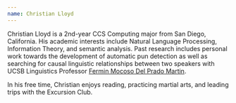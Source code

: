 ```yaml
---
name: Christian Lloyd
---
```




Christian Lloyd is a 2nd-year CCS Computing major from San Diego,
California. His academic interests include Natural Language
Processing, Information Theory, and semantic analysis.  Past research
includes personal work towards the development of automatic pun
detection as well as searching for causal linguistic relationships
between two speakers with UCSB Linguistics Professor
[Fermin Mocoso Del Prado Martin](http://www.linguistics.ucsb.edu/people/fermin-moscoso-del-prado-martin).

In his free time, Christian enjoys reading, practicing martial arts,
and leading trips with the Excursion Club.
